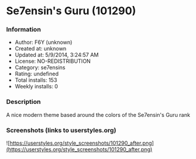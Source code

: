 # Se7ensin's Guru (101290)

### Information
- Author: F6Y (unknown)
- Created at: unknown
- Updated at: 5/9/2014, 3:24:57 AM
- License: NO-REDISTRIBUTION
- Category: se7ensins
- Rating: undefined
- Total installs: 153
- Weekly installs: 0


### Description
A nice modern theme based around the colors of the Se7ensin's Guru rank


### Screenshots (links to userstyles.org)
![https://userstyles.org/style_screenshots/101290_after.png](https://userstyles.org/style_screenshots/101290_after.png)


